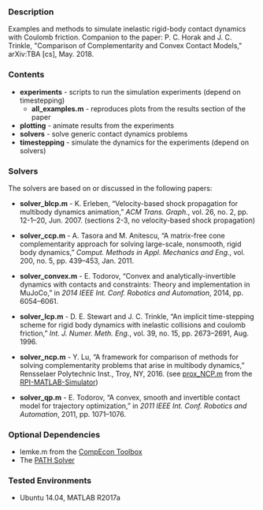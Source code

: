### Description ###
Examples and methods to simulate inelastic rigid-body contact dynamics with Coulomb friction. Companion to the paper:
P. C. Horak and J. C. Trinkle, "Comparison of Complementarity and Convex Contact Models," arXiv:TBA [cs], May. 2018.

### Contents ###
* **experiments** - scripts to run the simulation experiments (depend on timestepping)
    * **all_examples.m** - reproduces plots from the results section of the paper
* **plotting** - animate results from the experiments
* **solvers** - solve generic contact dynamics problems
* **timestepping** - simulate the dynamics for the experiments (depend on solvers)

### Solvers ###

The solvers are based on or discussed in the following papers:

* **solver_blcp.m** -
K. Erleben, “Velocity-based shock propagation for multibody dynamics animation,” *ACM Trans. Graph.*, vol. 26, no. 2, pp. 12-1–20, Jun. 2007.
(sections 2-3, no velocity-based shock propagation)

* **solver_ccp.m** -
A. Tasora and M. Anitescu, “A matrix-free cone complementarity approach for solving large-scale, nonsmooth, rigid body dynamics,” *Comput. Methods in Appl. Mechanics and Eng.*, vol. 200, no. 5, pp. 439–453, Jan. 2011.

* **solver_convex.m** -
E. Todorov, “Convex and analytically-invertible dynamics with contacts and constraints: Theory and implementation in MuJoCo,” in *2014 IEEE Int. Conf. Robotics and Automation*, 2014, pp. 6054–6061.

* **solver_lcp.m** -
D. E. Stewart and J. C. Trinkle, “An implicit time-stepping scheme for rigid body dynamics with inelastic collisions and coulomb friction,” *Int. J. Numer. Meth. Eng.*, vol. 39, no. 15, pp. 2673–2691, Aug. 1996.

* **solver_ncp.m** - 
Y. Lu, “A framework for comparison of methods for solving complementarity problems that arise in multibody dynamics,” Rensselaer Polytechnic Inst., Troy, NY, 2016.
(see [prox_NCP.m](https://github.com/rpiRobotics/rpi-matlab-simulator/blob/master/engine/solvers/prox_based/prox_NCP.m) from the [RPI-MATLAB-Simulator](https://github.com/rpiRobotics/rpi-matlab-simulator))

* **solver_qp.m** -
E. Todorov, “A convex, smooth and invertible contact model for trajectory optimization,” in *2011 IEEE Int. Conf. Robotics and Automation*, 2011, pp. 1071–1076.

### Optional Dependencies ###

* lemke.m from the [CompEcon Toolbox](http://www4.ncsu.edu/~pfackler/compecon/toolbox.html)
* The [PATH Solver](http://pages.cs.wisc.edu/~ferris/path.html)

### Tested Environments ###

* Ubuntu 14.04, MATLAB R2017a

